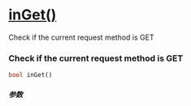 [inGet()](http://twinh.github.com/widget/api/inGet)
===================================================

Check if the current request method is GET

### Check if the current request method is GET
```php
bool inGet()
```

##### 参数

